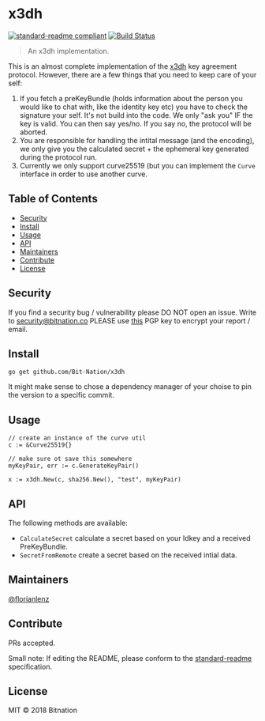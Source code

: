 # x3dh

[![standard-readme compliant](https://img.shields.io/badge/standard--readme-OK-green.svg?style=flat-square)](https://github.com/RichardLitt/standard-readme)
[![Build Status](https://semaphoreci.com/api/v1/florianlenz/x3dh/branches/master/badge.svg)](https://semaphoreci.com/florianlenz/x3dh)

> An x3dh implementation.

This is an almost complete implementation of the [x3dh](https://signal.org/docs/specifications/x3dh/) key agreement protocol. However, there are a few things that you need to keep care of your self:
1. If you fetch a preKeyBundle (holds information about the person you would like to chat with, like the identity key etc) you have to check the signature your self. It's not build into the code. We only "ask you" IF the key is valid. You can then say yes/no. If you say no, the protocol will be aborted.
2. You are responsible for handling the intital message (and the encoding), we only give you the calculated secret + the ephemeral key generated during the protocol run.
3. Currently we only support curve25519 (but you can implement the `Curve` interface in order to use another curve.

## Table of Contents

- [Security](#security)
- [Install](#install)
- [Usage](#usage)
- [API](#api)
- [Maintainers](#maintainers)
- [Contribute](#contribute)
- [License](#license)

## Security
If you find a security bug / vulnerability please DO NOT open an issue. Write to security@bitnation.co PLEASE use [this](security-bitnation.co.key.pub) PGP key to encrypt your report / email.

## Install

```
go get github.com/Bit-Nation/x3dh
```
It might make sense to chose a dependency manager of your choise to pin the version to a specific commit.

## Usage

```
// create an instance of the curve util
c := &Curve25519{}

// make sure ot save this somewhere
myKeyPair, err := c.GenerateKeyPair()

x := x3dh.New(c, sha256.New(), "test", myKeyPair)

```

## API
The following methods are available:
- `CalculateSecret` calculate a secret based on your Idkey and a received PreKeyBundle.
- `SecretFromRemote` create a secret based on the received intial data.

## Maintainers

[@florianlenz](https://github.com/florianlenz)

## Contribute

PRs accepted.

Small note: If editing the README, please conform to the [standard-readme](https://github.com/RichardLitt/standard-readme) specification.

## License

MIT © 2018 Bitnation
